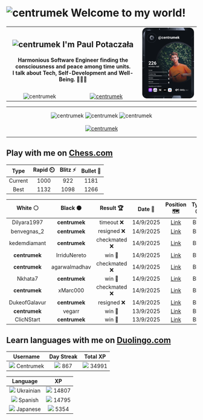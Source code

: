 <h1>
  <img
    src="https://emojis.slackmojis.com/emojis/images/1531849430/4246/blob-sunglasses.gif"
    width="30"
    alt="centrumek"
  />
  Welcome to my world!
</h1>

<table>
  <tbody>
    <tr>
      <td align="center" width="70%" colspan="2">
        <h2>
          <img
            src="https://raw.githubusercontent.com/MartinHeinz/MartinHeinz/master/wave.gif"
            width="30px"
            alt="centrumek"
          />
          I'm Paul Potaczała
        </h2>
        <h4>
          Harmonious Software Engineer finding the consciousness and peace among time units.
          <br/>
          I talk about Tech, Self-Development and Well-Being. 🌿🧘🚀
        </h4>
      </td>
      <td width="30%" rowspan="2">
        <a href="https://app.daily.dev/centrumek">
          <img
            src="./devcard.svg"
            alt="centrumek"
          />
        </a>
      </td>
    </tr>
    <tr align="center">
      <td>
        <img
          src="https://komarev.com/ghpvc/?username=centrumek&label=visitors&color=0e75b6&style=flat"
          alt="centrumek"
        >
      </td>
      <td>
        <a href="https://stackoverflow.com/users/14496012/centrumek">
          <img
            src="https://stackoverflow.com/users/flair/14496012.png?theme=dark"
            alt="centrumek"
          >
        </a>
      </td>
    </tr>
  </tbody>
</table>

---
<div align="center">
  <img 
    src="https://github-readme-stats.vercel.app/api?username=centrumek&show_icons=true&count_private=true&theme=dark&hide_border=true&hide=issues,contribs&bg_color=00000000"
    alt="centrumek"
  />
  <img
    src="https://github-readme-stats.vercel.app/api/top-langs/?username=centrumek&layout=compact&hide_border=true&theme=dark&bg_color=00000000&langs_count=6&exclude_repo=air-statistic-app"
    alt="centrumek"
  />
  <img 
    src="https://github-readme-streak-stats.herokuapp.com?user=centrumek&theme=dark&hide_border=true&background=FFFFFF00"
    alt="centrumek"
  />
  <br/>
  <br/>
  <a href="https://www.buymeacoffee.com/centrumek">
    <img
      src="https://cdn.buymeacoffee.com/buttons/v2/default-orange.png"
      height="50"
      width="210"
      alt="centrumek"
    />
  </a>
</div>

---

## Play with me on [Chess.com](https://www.chess.com/member/centrumek)

<div align="center">
<!--START_SECTION:chessStats-->
<!-- Automatically generated with https://github.com/Balastrong/chess-stats-action -->

| Type | Rapid ⏲️ | Blitz ⚡ | Bullet 🔫 |
|:---:|:---:|:---:|:---:|
| Current | 1000 | 922 | 1181 |
| Best | 1132 | 1098 | 1266 |

| White ⚪ | Black ⚫ | Result 🏆 | Date 📅 | Position 🗺️ | Type 🕕 |
|:---:|:---:|:---:|:---:|:---:|:---:|
| Dilyara1997 | **centrumek** | timeout ❌ | 14/9/2025 | <a href="http://www.ee.unb.ca/cgi-bin/tervo/fen.pl?select=8/8/8/1K6/5k2/8/R7/8 b - - 0 62">Link</a> | Blitz |
| benvegnas_2 | **centrumek** | resigned ❌ | 14/9/2025 | <a href="http://www.ee.unb.ca/cgi-bin/tervo/fen.pl?select=8/P2R4/8/1k3pp1/8/7P/3p1PP1/6K1 b - - 0 44">Link</a> | Blitz |
| kedemdiamant | **centrumek** | checkmated ❌ | 14/9/2025 | <a href="http://www.ee.unb.ca/cgi-bin/tervo/fen.pl?select=1Rk2r2/4R3/8/4B1p1/r7/4P3/b1PK2PP/8 b - - 12 30">Link</a> | Blitz |
| **centrumek** | IrriduNereto | win 🥇 | 14/9/2025 | <a href="http://www.ee.unb.ca/cgi-bin/tervo/fen.pl?select=r7/1ppR4/p3pr2/5k2/PP1P4/2P1nNK1/8/4R3 b - - 2 42">Link</a> | Blitz |
| **centrumek** | agarwalmadhav | checkmated ❌ | 14/9/2025 | <a href="http://www.ee.unb.ca/cgi-bin/tervo/fen.pl?select=r4rk1/6pp/4p3/3p1pP1/pq3P2/K2n3P/P2RN3/R7 w - - 0 26">Link</a> | Blitz |
| Nkhata7 | **centrumek** | win 🥇 | 14/9/2025 | <a href="http://www.ee.unb.ca/cgi-bin/tervo/fen.pl?select=8/6k1/3bB2p/5PpK/3p1P2/7q/8/8 w - - 3 53">Link</a> | Blitz |
| **centrumek** | xMarc000 | checkmated ❌ | 14/9/2025 | <a href="http://www.ee.unb.ca/cgi-bin/tervo/fen.pl?select=8/pk3ppp/8/2b5/5BP1/8/P2R2PP/4q2K w - - 0 29">Link</a> | Blitz |
| DukeofGalavur | **centrumek** | resigned ❌ | 14/9/2025 | <a href="http://www.ee.unb.ca/cgi-bin/tervo/fen.pl?select=N1b3n1/pp1n2pN/2pk1p1p/8/4P3/8/PPP2PPP/R1B1KB1R b KQ - 0 13">Link</a> | Blitz |
| **centrumek** | vegarr | win 🥇 | 13/9/2025 | <a href="http://www.ee.unb.ca/cgi-bin/tervo/fen.pl?select=1k4R1/8/KP6/P7/8/4P2P/8/8 b - - 0 49">Link</a> | Blitz |
| ClicNStart | **centrumek** | win 🥇 | 13/9/2025 | <a href="http://www.ee.unb.ca/cgi-bin/tervo/fen.pl?select=r2kb1nr/1pp1q2p/3p2p1/pP6/2P2P2/P2B4/6PP/5RK1 w - - 0 24">Link</a> | Blitz |

<!--END_SECTION:chessStats-->
</div>

## Learn languages with me on [Duolingo.com](https://www.duolingo.com/profile/Centrumek)

<div align="center">
<!--START_SECTION:duolingoStats-->
<!-- Automatically generated with https://github.com/centrumek/duolingo-readme-stats-->

| Username | Day Streak | Total XP |
|:---:|:---:|:---:|
| <img src="https://raw.githubusercontent.com/centrumek/duolingo-readme-stats/main/assets/duolingo.png" height="12"> Centrumek | <img src="https://raw.githubusercontent.com/centrumek/duolingo-readme-stats/main/assets/streakactive.svg" height="12"> 867 | <img src="https://raw.githubusercontent.com/centrumek/duolingo-readme-stats/main/assets/xp.svg" height="12"> 34991 |

| Language | XP |
|:---:|:---:|
| <img src="https://raw.githubusercontent.com/centrumek/duolingo-readme-stats/main/assets/langs/ukrainian.svg" height="12"> Ukrainian | <img src="https://raw.githubusercontent.com/centrumek/duolingo-readme-stats/main/assets/xp.svg" height="12"> 14807 |
| <img src="https://raw.githubusercontent.com/centrumek/duolingo-readme-stats/main/assets/langs/spanish.svg" height="12"> Spanish | <img src="https://raw.githubusercontent.com/centrumek/duolingo-readme-stats/main/assets/xp.svg" height="12"> 14795 |
| <img src="https://raw.githubusercontent.com/centrumek/duolingo-readme-stats/main/assets/langs/japanese.svg" height="12"> Japanese | <img src="https://raw.githubusercontent.com/centrumek/duolingo-readme-stats/main/assets/xp.svg" height="12"> 5354 |

<!--END_SECTION:duolingoStats-->
</div>
<!--
**centrumek/centrumek** is a ✨ _special_ ✨ repository because its `README.md` (this file) appears on your GitHub profile.

Here are some ideas to get you started:

- 🔭 I’m currently working on ...
- 🌱 I’m currently learning ...
- 👯 I’m looking to collaborate on ...
- 🤔 I’m looking for help with ...
- 💬 Ask me about ...
- 📫 How to reach me: ...
- 😄 Pronouns: ...
- ⚡ Fun fact: ...
-->
